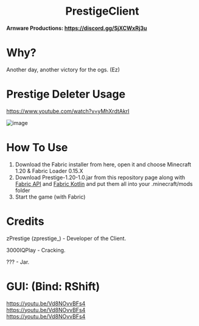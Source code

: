 <h1 align="center">PrestigeClient</h1>

**Arnware Productions: https://discord.gg/SjXCWxRj3u**

# Why?
Another day, another victory for the ogs. (Ez)

# Prestige Deleter Usage

https://www.youtube.com/watch?v=yMhXrdtAkrI

![image](https://media.discordapp.net/attachments/1143170663658553434/1156906715581775942/image.png?ex=6516acd7&is=65155b57&hm=fb01302806d8d9816ef9e350f6a8c51c8fcbe3680d2b29d758f0207c2276f05c&=&width=1047&height=434)

# How To Use
1. Download the Fabric installer from here, open it and choose Minecraft 1.20 & Fabric Loader 0.15.X
2. Download Prestige-1.20-1.0.jar from this repository page along with [Fabric API](https://modrinth.com/mod/fabric-api) and [Fabric Kotlin](https://modrinth.com/mod/fabric-language-kotlin) and put them all into your .minecraft/mods folder
3. Start the game (with Fabric)

# Credits
zPrestige (zprestige_) - Developer of the Client.

3000IQPlay - Cracking.

??? - Jar.

# GUI: (Bind: RShift)

https://youtu.be/Vd8NOvvBFs4 <br>
https://youtu.be/Vd8NOvvBFs4 <br>
https://youtu.be/Vd8NOvvBFs4
